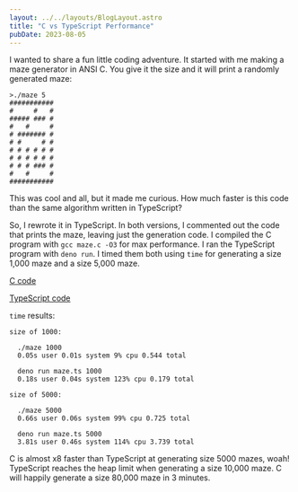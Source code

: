 ```yaml
---
layout: ../../layouts/BlogLayout.astro
title: "C vs TypeScript Performance"
pubDate: 2023-08-05
---
```


I wanted to share a fun little coding adventure. It started with me making a maze generator in ANSI C. You give it the size and it will print a randomly generated maze:

```
>./maze 5
###########
#     #   #
##### ### #
#   #     #
# ####### #
# #     # #
# # # # # #
# # # # # #
# # # ### #
#   #     #
###########
```

This was cool and all, but it made me curious. How much faster is this code than the same algorithm written in TypeScript?

So, I rewrote it in TypeScript. In both versions, I commented out the code that prints the maze, leaving just the generation code. I compiled the C program with `gcc maze.c -O3` for max performance. I ran the TypeScript program with `deno run`. I timed them both using `time` for generating a size 1,000 maze and a size 5,000 maze.

[C code](https://gist.github.com/onsclom/3df0815ed2e3c1f30e8483234e9b643c)

[TypeScript code](https://gist.github.com/onsclom/bf07edb965b33cf05c96eaa31c1f8602)

`time` results:
```
size of 1000:

  ./maze 1000  
  0.05s user 0.01s system 9% cpu 0.544 total

  deno run maze.ts 1000 
  0.18s user 0.04s system 123% cpu 0.179 total

size of 5000:

  ./maze 5000
  0.66s user 0.06s system 99% cpu 0.725 total

  deno run maze.ts 5000  
  3.81s user 0.46s system 114% cpu 3.739 total
```

C is almost x8 faster than TypeScript at generating size 5000 mazes, woah! TypeScript reaches the heap limit when generating a size 10,000 maze. C will happily generate a size 80,000 maze in 3 minutes.
